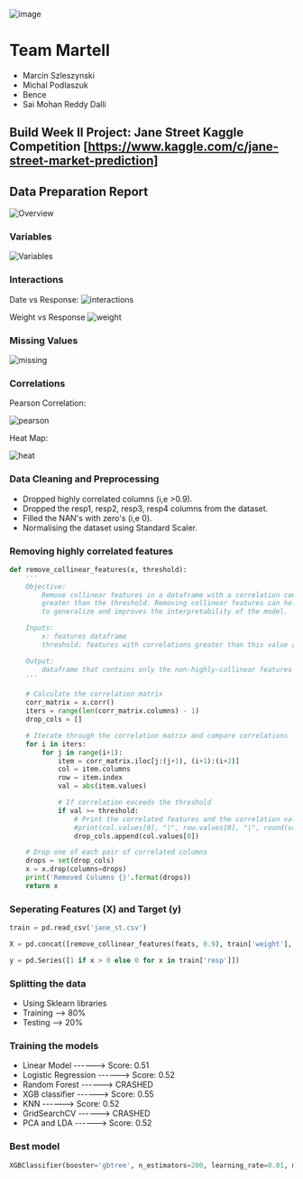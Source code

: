  ![image](https://github.com/MichalPodlaszuk/Build_Week_2/blob/main/pngs/images.jfif)
# Team Martell                          
* Marcin Szleszynski
* Michal Podlaszuk
* Bence
* Sai Mohan Reddy Dalli

## Build Week II Project: Jane Street Kaggle Competition [https://www.kaggle.com/c/jane-street-market-prediction]

## Data Preparation Report


![Overview](https://github.com/MichalPodlaszuk/Build_Week_2/blob/main/pngs/overview.PNG)

### Variables

![Variables](https://github.com/MichalPodlaszuk/Build_Week_2/blob/main/pngs/merge.PNG)

### Interactions

Date vs Response:
![interactions](https://github.com/MichalPodlaszuk/Build_Week_2/blob/main/pngs/date_vs_resp.PNG)

Weight vs Response
![weight](https://github.com/MichalPodlaszuk/Build_Week_2/blob/main/pngs/weight_vs_resp.PNG)

### Missing Values

![missing](https://github.com/MichalPodlaszuk/Build_Week_2/blob/main/pngs/Missing%20values.PNG)

### Correlations

Pearson Correlation:

![pearson](https://github.com/MichalPodlaszuk/Build_Week_2/blob/main/pngs/pearson_corr.PNG)


Heat Map:

![heat](https://github.com/MichalPodlaszuk/Build_Week_2/blob/main/pngs/heatmap.PNG)

### Data Cleaning and Preprocessing

* Dropped highly correlated columns (i,e >0.9).
* Dropped the resp1, resp2, resp3, resp4 columns from the dataset.
* Filled the NAN's with zero's (i,e 0).
* Normalising the dataset using Standard Scaler.

### Removing highly correlated features

```python
def remove_collinear_features(x, threshold):
    '''
    Objective:
        Remove collinear features in a dataframe with a correlation coefficient
        greater than the threshold. Removing collinear features can help a model 
        to generalize and improves the interpretability of the model.

    Inputs: 
        x: features dataframe
        threshold: features with correlations greater than this value are removed

    Output: 
        dataframe that contains only the non-highly-collinear features
    '''

    # Calculate the correlation matrix
    corr_matrix = x.corr()
    iters = range(len(corr_matrix.columns) - 1)
    drop_cols = []

    # Iterate through the correlation matrix and compare correlations
    for i in iters:
        for j in range(i+1):
            item = corr_matrix.iloc[j:(j+1), (i+1):(i+2)]
            col = item.columns
            row = item.index
            val = abs(item.values)

            # If correlation exceeds the threshold
            if val >= threshold:
                # Print the correlated features and the correlation value
                #print(col.values[0], "|", row.values[0], "|", round(val[0][0], 2))
                drop_cols.append(col.values[0])

    # Drop one of each pair of correlated columns
    drops = set(drop_cols)
    x = x.drop(columns=drops)
    print('Removed Columns {}'.format(drops))
    return x
```
### Seperating Features (X) and Target (y)

```python
train = pd.read_csv('jane_st.csv')

X = pd.concat([remove_collinear_features(feats, 0.9), train['weight'], train['ts_id']], axis = 1)

y = pd.Series([1 if x > 0 else 0 for x in train['resp']])
```

### Splitting the data

* Using Sklearn libraries
* Training --> 80%
* Testing  --> 20%

### Training the models

* Linear Model        ------> Score: 0.51
* Logistic Regression ------> Score: 0.52
* Random Forest       ------> CRASHED   
* XGB classifier      ------> Score: 0.55
* KNN                 ------> Score: 0.52
* GridSearchCV        ------> CRASHED 
* PCA and LDA         ------> Score: 0.52

### Best model

```python
XGBClassifier(booster='gbtree', n_estimators=200, learning_rate=0.01, max_depth=30, use_label_encoder=False)
```

